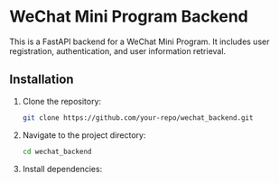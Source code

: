 # WeChat Mini Program Backend

This is a FastAPI backend for a WeChat Mini Program. It includes user registration, authentication, and user information retrieval.

## Installation

1. Clone the repository:
    ```sh
    git clone https://github.com/your-repo/wechat_backend.git
    ```

2. Navigate to the project directory:
    ```sh
    cd wechat_backend
    ```

3. Install dependencies:
    ```sh
